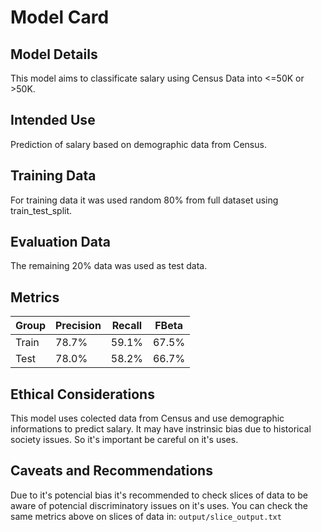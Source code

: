 # Model Card

## Model Details

This model aims to classificate salary using Census Data into <=50K or >50K.

## Intended Use

Prediction of salary based on demographic data from Census.

## Training Data

For training data it was used random 80% from full dataset using train_test_split.

## Evaluation Data

The remaining 20% data was used as test data.

## Metrics

| Group | Precision | Recall | FBeta |
|-------|-----------|--------|-------|
| Train |   78.7%   | 59.1%  | 67.5% |
| Test  |   78.0%   | 58.2%  | 66.7% |

## Ethical Considerations

This model uses colected data from Census and use demographic informations to predict salary. It may have instrinsic bias due to historical society issues. So it's important be careful on it's uses.

## Caveats and Recommendations

Due to it's potencial bias it's recommended to check slices of data to be aware of potencial discriminatory issues on it's uses. You can check the same metrics above on slices of data in: `output/slice_output.txt`
